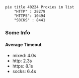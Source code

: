 
```mermaid
pie title 40224 Proxies in list
    "HTTP" : 28279
    "HTTPS": 10494
    "SOCKS" : 8441
```

### Some Info
#### Average Timeout

- mixed: 4.0s
- http: 2.3s
- https: 8.1s
- socks: 6.4s